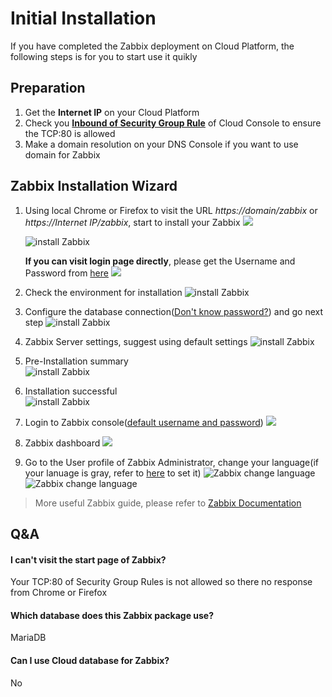 # Initial Installation

If you have completed the Zabbix deployment on Cloud Platform, the following steps is for you to start use it quikly

## Preparation

1. Get the **Internet IP** on your Cloud Platform
2. Check you **[Inbound of Security Group Rule](https://support.websoft9.com/docs/faq/tech-instance.html)** of Cloud Console to ensure the TCP:80 is allowed
3. Make a domain resolution on your DNS Console if you want to use domain for Zabbix

## Zabbix Installation Wizard

1. Using local Chrome or Firefox to visit the URL *https://domain/zabbix* or *https://Internet IP/zabbix*, start to install your Zabbix
  ![](http://libs.websoft9.com/Websoft9/DocsPicture/en/zabbix/mw05.png)

   ![install Zabbix](https://libs.websoft9.com/Websoft9/DocsPicture/zh/zabbix/zabbix-installwel-websoft9.png)

   **If you can visit login page directly**, please get the Username and Password from [here](/stack-accounts.html#zabbix)
   ![](https://libs.websoft9.com/Websoft9/DocsPicture/zh/zabbix/zabbix-login-websoft9.png)

2. Check the environment for installation
   ![install Zabbix](https://libs.websoft9.com/Websoft9/DocsPicture/zh/zabbix/zabbix-installcheck-websoft9.png)

3. Configure the database connection([Don't know password?](/stack-accounts.md#mysql)) and go next step
   ![install Zabbix](https://libs.websoft9.com/Websoft9/DocsPicture/zh/zabbix/zabbix-installdb-websoft9.png)

4. Zabbix Server settings, suggest using default settings
   ![install Zabbix](https://libs.websoft9.com/Websoft9/DocsPicture/zh/zabbix/zabbix-installserver-websoft9.png)

5. Pre-Installation summary  
   ![install Zabbix](https://libs.websoft9.com/Websoft9/DocsPicture/zh/zabbix/zabbix-installsy-websoft9.png)

6. Installation successful    
   ![install Zabbix](https://libs.websoft9.com/Websoft9/DocsPicture/zh/zabbix/zabbix-installss-websoft9.png)

7. Login to Zabbix console([default username and password](/stack-accounts.md#zabbix))
   ![](https://libs.websoft9.com/Websoft9/DocsPicture/zh/zabbix/zabbix-login-websoft9.png)

8. Zabbix dashboard
   ![](https://libs.websoft9.com/Websoft9/DocsPicture/zh/zabbix/zabbix-dashboard-websoft9.png)

9. Go to the User profile of Zabbix Administrator, change your language(if your lanuage is gray, refer to [here](/solution-more.md#zabbix-language) to set it)
   ![Zabbix change language](https://libs.websoft9.com/Websoft9/DocsPicture/en/zabbix/zabbix-changelang-websoft9.png)
   ![Zabbix change language](https://libs.websoft9.com/Websoft9/DocsPicture/zh/zabbix/zabbix-dashboardzh-websoft9.png)

> More useful Zabbix guide, please refer to [Zabbix Documentation](https://www.zabbix.com/documentation/current)

## Q&A

#### I can't visit the start page of Zabbix?

Your TCP:80 of Security Group Rules is not allowed so there no response from Chrome or Firefox

#### Which database does this Zabbix package use?

MariaDB

#### Can I use Cloud database for Zabbix?

No
